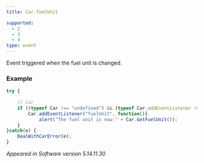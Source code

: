 ```yaml
---
title: Car.fuelUnit

supported:
  - 2
  - 3
  - 4
type: event
---
```

Event triggered when the fuel unit is changed.

### Example

```javascript
try {
	
	// Car
	if ((typeof Car !== "undefined") && (typeof Car.addEventListener !== "undefined")) {
		Car.addEventListener("fuelUnit", function(){
			alert("The fuel unit is now:" + Car.GetFuelUnit());
	}
}catch(e) {
	DealWithCarError(e);
}
```

*Appeared in Software version 5.14.11.30*